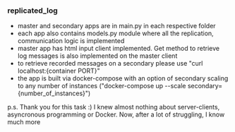 ### replicated_log

- master and secondary apps are in main.py in each respective folder
- each app also contains models.py module where all the replication, communication logic is implemented 
- master app has html input client implemented. Get method to retrieve log messages is also implemented on the master client
- to retrieve recorded messages on a secondary please use "curl localhost:{container PORT}" 
- the app is built via docker-compose with an option of secondary scaling to any number of instances ("docker-compose up --scale secondary={number_of_instances}")


p.s. Thank you for this task :) I knew almost nothing about server-clients, asyncronous programming or Docker. Now, after a lot of struggling,  I know much more 
